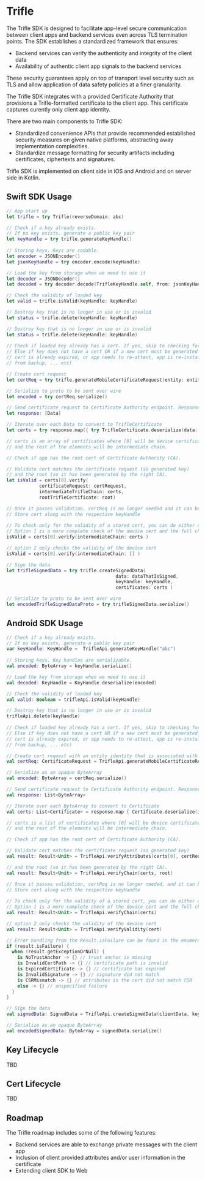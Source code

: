 # Trifle

The Trifle SDK is designed to facilitate app-level secure communication between client apps and backend services even across TLS termination points. The SDK establishes a standardized framework that ensures:
- Backend services can verify the authenticity and integrity of the client data
- Availability of authentic client app signals to the backend services

These security guarantees apply on top of transport level security such as TLS and allow application of data safety policies at a finer granularity.

The Trifle SDK integrates with a provided Certificate Authority that provisions a Trifle-formatted certificate to the client app. This certificate captures curently only client app identity. 
 
There are two main components to Trifle SDK:
- Standardized convenience APIs that provide recommended established security measures on given native platforms, abstracting away implementation complexities.
- Standardize message formatting for security artifacts including certificates, ciphertexts and signatures.

Trifle SDK is implemented on client side in iOS and Android and on server side in Kotlin. 



## Swift SDK Usage 

```swift
// App start up
let trifle = try Trifle(reverseDomain: abc)

// Check if a key already exists.
// If no key exists, generate a public key pair
let keyHandle = try trifle.generateKeyHandle()
                
// Storing keys. Keys are codable.
let encoder = JSONEncoder()
let jsonKeyHandle = try encoder.encode(keyHandle)

// Load the key from storage when we need to use it
let decoder = JSONDecoder()
let decoded = try decoder.decode(TrifleKeyHandle.self, from: jsonKeyHandle)

// Check the validity of loaded key
let valid = trifle.isValid(keyHandle: keyHandle)

// Destroy key that is no longer in use or is invalid
let status = trifle.delete(keyHandle: keyHandle)

// Destroy key that is no longer in use or is invalid
let status = trifle.delete(keyHandle: keyHandle)
        
// Check if loaded key already has a cert. If yes, skip to checking for cert validity
// Else if key does not have a cert OR if a new cert must be generated (eg because of existing
// cert is already expired, or app needs to re-attest, app is re-installed, app is restored
// from backup, ... etc)

// Create cert request
let certReq = try trifle.generateMobileCertificateRequest(entity: entity, keyHandle: keyHandle)

// Serialize to proto to be sent over wire
let encoded = try certReq.serialize()

// Send certificate request to Certificate Authority endpoint. Response will be [Data]
let response: [Data]

// Iterate over each Data to convert to TrifleCertificate
let certs = try response.map({ try TrifleCertificate.deserialize(data: $0) })

// certs is an array of certificates where [0] will be device certificate
// and the rest of the elements will be intermediate chain.

// Check if app has the root cert of Certificate Authority (CA). 

// Validate cert matches the certificate request (so generated key) 
// and the root (so it has been generated by the right CA).
let isValid = certs[0].verify(
            certificateRequest: certRequest,
            intermediateTrifleChain: certs,
            rootTrifleCertificate: root)

// Once it passes validation, certReq is no longer needed and it can be deleted
// Store cert along with the respective keyHandle
        
// To check only for the validity of a stored cert, you can do either of below choices
// Option 1 is a more complete check of the device cert and the full chain
isValid = certs[0].verify(intermediateChain: certs )

// option 2 only checks the validity of the device cert
isValid = certs[0].verify(intermediateChain: [] )

// Sign the data
let trifleSignedData = try trifle.createSignedData(
                                        data: dataThatIsSigned,
                                        keyHandle: keyHandle,
                                        certificates: certs )

// Serialize to proto to be sent over wire
let encodedTrifleSignedDataProto = try trifleSignedData.serialize()
```

## Android SDK Usage 

```kotlin
// Check if a key already exists.
// If no key exists, generate a public key pair
var keyHandle: KeyHandle =  TrifleApi.generateKeyHandle("abc")
                
// Storing keys. Key handles are serializable.
val encoded: ByteArray = keyHandle.serialize()

// Load the key from storage when we need to use it
val decoded: KeyHandle = KeyHandle.deserialize(encoded)

// Check the validity of loaded key
val valid: Boolean = trifleApi.isValid(keyHandle)

// Destroy key that is no longer in use or is invalid
trifleApi.delete(keyHandle)
        
// Check if loaded key already has a cert. If yes, skip to checking for cert validity
// Else if key does not have a cert OR if a new cert must be generated (eg because of existing
// cert is already expired, or app needs to re-attest, app is re-installed, app is restored
// from backup, ... etc)

// Create cert request with an entity identity that is associated with the public key
val certReq: CertificateRequest = TrifleApi.generateMobileCertificateRequest(entity, keyHandle)

// Serialize as an opaque ByteArray
val encoded: ByteArray = certReq.serialize()

// Send certificate request to Certificate Authority endpoint. Response will be List<ByteArray>
val response: List<ByteArray>

// Iterate over each ByteArray to convert to Certificate
val certs: List<Certificate> = response.map { Certificate.deserialize(it) }

// certs is a list of certificates where [0] will be device certificate
// and the rest of the elements will be intermediate chain.

// Check if app has the root cert of Certificate Authority (CA). 

// Validate cert matches the certificate request (so generated key)
val result: Result<Unit> = TrifleApi.verifyAttributes(certs[0], certReq)

// and the root (so it has been generated by the right CA).
val result: Result<Unit> = TrifleApi.verifyChain(certs, root)

// Once it passes validation, certReq is no longer needed, and it can be deleted
// Store cert along with the respective keyHandle
        
// To check only for the validity of a stored cert, you can do either of below choices
// Option 1 is a more complete check of the device cert and the full chain
val result: Result<Unit> = TrifleApi.verifyChain(certs)

// option 2 only checks the validity of the device cert
val result: Result<Unit> = TrifleApi.verifyValidity(cert)

// Error handling from the Result.isFailure can be found in the enumeration in TrifleErrors
if (result.isFailure) {
  when (result.getExceptionOrNull) {
    is NoTrustAnchor -> {} // trust anchor is missing
    is InvalidCertPath -> {} // certificate path is invalid
    is ExpiredCertificate -> {} // certificate has expired
    is InvalidSignature -> {} // signature did not match
    is CSRMismatch -> {} // attributes in the cert did not match CSR
    else -> {} // unspecified failure
  }
}

// Sign the data
val signedData: SignedData = TrifleApi.createSignedData(clientData, keyHandle, certs)

// Serialize as an opaque ByteArray
val encodedSignedData: ByteArray = signedData.serialize()
```

## Key Lifecycle

TBD


## Cert Lifecycle

TBD

## Roadmap
The Trifle roadmap includes some of the following features:
- Backend services are able to exchange private messages with the client app
- Inclusion of client provided attributes and/or user information in the certificate
- Extending client SDK to Web
